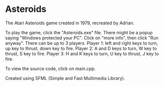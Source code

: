 # Asteroids
The Atari Asteroids game created in 1979, recreated by Adrian.

To play the game, click the "Asteroids.exe" file. There might be a popup saying "Windows protected your PC". Click on "more info", then click "Run anyway". 
There can be up to 3 players. 
Player 1: left and right keys to turn, up key to thrust, down key to fire. 
Player 2: A and D keys to turn, W key to thrust, S key to fire. 
Player 3: H and K keys to turn, U key to thrust, J key to fire. 

To view the source code, click on main.cpp.

Created using SFML (Simple and Fast Multimedia Library).

